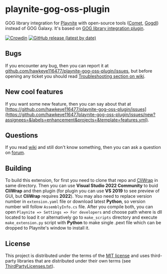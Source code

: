 # playnite-gog-oss-plugin
GOG library integration for [Playnite](https://github.com/JosefNemec/Playnite) with open-source tools ([Comet](https://github.com/imLinguin/comet), [Gogdl](https://github.com/Heroic-Games-Launcher/heroic-gogdl)) instead of GOG Galaxy. It's based on [GOG library integration plugin](https://github.com/JosefNemec/PlayniteExtensions/tree/master/source/Libraries/GogLibrary).

[![Crowdin](https://badges.crowdin.net/playnite-legendary-plugin/localized.svg)](https://crowdin.com/project/playnite-legendary-plugin)
[![GitHub release (latest by date)](https://img.shields.io/github/downloads/hawkeye116477/playnite-gog-oss-plugin/latest/total)](https://github.com/hawkeye116477/playnite-gog-oss-plugin/releases/latest)

## **Bugs**
If you encounter any bug, then you can report it at [github.com/hawkeye116477/playnite-gog-oss-plugin/issues](https://github.com/hawkeye116477/playnite-gog-oss-plugin/issues), but before opening any ticket you should read [Troubleshooting section on wiki](https://github.com/hawkeye116477/playnite-gog-oss-plugin/wiki/Troubleshooting).

## **New cool features**
If you want some new feature, then you can say about that at [https://github.com/hawkeye116477/playnite-gog-oss-plugin/issues](https://github.com/hawkeye116477playnite-gog-oss-plugin/issues/new?assignees=&labels=enhancement&projects=&template=features.yml).

## **Questions**
If you read [wiki](https://github.com/hawkeye116477/playnite-gog-oss-plugin/wiki) and still don't know something, then you can ask a question on [forum](https://github.com/hawkeye116477/playnite-gog-oss-plugin/discussions).

## **Building**
To build this extension, for first you need to clone that repo and [CliWrap](https://github.com/hawkeye116477/CliWrap) in same directory. Then you can use **Visual Studio 2022 Community** to buid **CliWrap** and then plugin (for plugin you can use **VS 2019** to see preview of GUI, but **CliWrap** requires **2022**). You may also need to replace version number in `extension.yaml` file or download latest **Python**, so version number will follow `AssemblyInfo.cs` file. After you compile both, you can open `Playnite => Settings => For developers` and choose path where is dll located to load it or alternatively go to `make_scripts` directory and execute `make_extension.py` script with **Python** to make single .pext file which can be dropped to Playnite's window to install it.

## **License**
This project is distributed under the terms of the [MIT license](/LICENSE) and uses third-party libraries that are distributed under their own terms (see [ThirdPartyLicenses.txt](/ThirdPartyLicenses.txt)).
